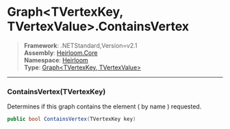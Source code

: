 # Graph\<TVertexKey, TVertexValue>.ContainsVertex

> **Framework**: .NETStandard,Version=v2.1  
> **Assembly**: [Heirloom.Core][0]  
> **Namespace**: [Heirloom][0]  
> **Type**: [Graph\<TVertexKey, TVertexValue>][1]  

--------------------------------------------------------------------------------

### ContainsVertex(TVertexKey)

Determines if this graph contains the element ( by name ) requested.

```cs
public bool ContainsVertex(TVertexKey key)
```

[0]: ../Heirloom.Core.md
[1]: Heirloom.Graph[TVertexKey,TVertexValue].md
